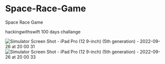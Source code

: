 # Space-Race-Game
Space Race Game

hackingwithswift 100 days challange


![Simulator Screen Shot - iPad Pro (12 9-inch) (5th generation) - 2022-09-26 at 20 00 31](https://user-images.githubusercontent.com/76595188/192337136-e8f2cfd3-2272-4a9c-a6e1-1082d2af82f5.png)
![Simulator Screen Shot - iPad Pro (12 9-inch) (5th generation) - 2022-09-26 at 20 00 33](https://user-images.githubusercontent.com/76595188/192337116-5a59484c-30ba-4295-b0a3-c97caf3ff705.png)
